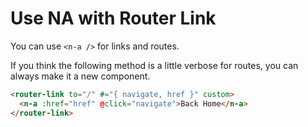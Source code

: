 # Use NA with Router Link

You can use `<n-a />` for links and routes.

If you think the following method is a little verbose for routes, you can always make it a new component.

```html
<router-link to="/" #="{ navigate, href }" custom>
  <n-a :href="href" @click="navigate">Back Home</n-a>
</router-link>
```
